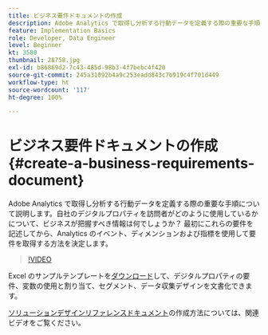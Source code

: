 ```yaml
---
title: ビジネス要件ドキュメントの作成
description: Adobe Analytics で取得し分析する行動データを定義する際の重要な手順について説明します。
feature: Implementation Basics
role: Developer, Data Engineer
level: Beginner
kt: 3580
thumbnail: 28758.jpg
exl-id: b86869d2-7c43-485d-98b3-4f7bebc4f420
source-git-commit: 245a31092b4a9c253eadd843c7b919c4f701d449
workflow-type: ht
source-wordcount: '117'
ht-degree: 100%

---
```


# ビジネス要件ドキュメントの作成{#create-a-business-requirements-document}

Adobe Analytics で取得し分析する行動データを定義する際の重要な手順について説明します。自社のデジタルプロパティを訪問者がどのように使用しているかについて、ビジネスが把握すべき情報は何でしょうか？ 最初にこれらの要件を記述してから、Analytics のイベント、ディメンションおよび指標を使用して要件を取得する方法を決定します。

>[!VIDEO](https://video.tv.adobe.com/v/28758/?quality=12&learn=on)

Excel のサンプルテンプレートを[ダウンロード](assets/aa_en_BRD_SDR_template.xlsx)して、デジタルプロパティの要件、変数の使用と割り当て、セグメント、データ収集デザインを文書化できます。

[ソリューションデザインリファレンスドキュメント](creating-and-maintaining-an-sdr.md)の作成方法については、関連ビデオをご覧ください。
